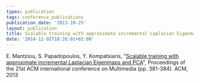 ```yaml
---
types: publication
tags: conference_publications
publication_date: '2013-10-25'
layout: publication
title: Scalable training with approximate incremental Laplacian Eigenmaps and PCA
date: '2014-12-02T18:26:01+02:00'
---
```

<p>E. Mantziou, S. Papadopoulos, Y. Kompatsiaris, "<a href="http://dl.acm.org/citation.cfm?id=2508124">Scalable training with approximate incremental Laplacian Eigenmaps and PCA</a>", Proceedings of the 21st ACM international conference on Multimedia (pp. 381-384). ACM, 2013</p>
